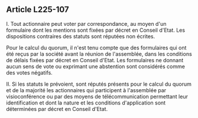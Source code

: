 Article L225-107
----
I. Tout actionnaire peut voter par correspondance, au moyen d'un formulaire dont
les mentions sont fixées par décret en Conseil d'Etat. Les dispositions
contraires des statuts sont réputées non écrites.

Pour le calcul du quorum, il n'est tenu compte que des formulaires qui ont été
reçus par la société avant la réunion de l'assemblée, dans les conditions de
délais fixées par décret en Conseil d'Etat. Les formulaires ne donnant aucun
sens de vote ou exprimant une abstention sont considérés comme des votes
négatifs.

II. Si les statuts le prévoient, sont réputés présents pour le calcul du quorum
et de la majorité les actionnaires qui participent à l'assemblée par
visioconférence ou par des moyens de télécommunication permettant leur
identification et dont la nature et les conditions d'application sont
déterminées par décret en Conseil d'Etat.
